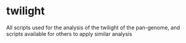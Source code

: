 # twilight
All scripts used for the analysis of the twilight of the pan-genome, and scripts available for others to apply similar analysis
